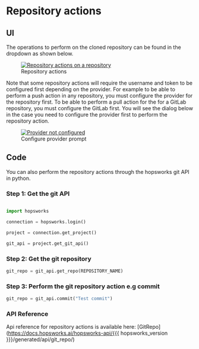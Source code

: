 # Repository actions
## UI
The operations to perform on the cloned repository can be found in the dropdown as shown below.

<p align="center">
  <figure>
    <a  href="../../../../assets/images/guides/git/repo_actions.gif">
      <img src="../../../../assets/images/guides/git/repo_actions.gif" alt="Repository actions on a repository">
    </a>
    <figcaption>Repository actions</figcaption>
  </figure>
</p>

Note that some repository actions will require the username and token to be configured first depending on the provider. For example to be able to perform a push action in any repository, you must configure the provider for the repository first. To be able to perform a pull action for the for a GitLab repository, you must configure the GitLab first. You will see the dialog below in the case you need to configure the provider first to perform the repository action.

<p align="center">
  <figure>
    <a  href="../../../../assets/images/guides/git/provider_not_configured_for_repo_action.png">
      <img src="../../../../assets/images/guides/git/provider_not_configured_for_repo_action.png" alt="Provider not configured">
    </a>
    <figcaption>Configure provider prompt</figcaption>
  </figure>
</p>

## Code
You can also perform the repository actions through the hopsworks git API in python. 
### Step 1: Get the git API

```python

import hopsworks

connection = hopsworks.login()

project = connection.get_project()

git_api = project.get_git_api()

```
### Step 2: Get the git repository
```python
git_repo = git_api.get_repo(REPOSITORY_NAME)

```

### Step 3: Perform the git repository action e.g commit
```python
git_repo = git_api.commit("Test commit")

```

### API Reference
Api reference for repository actions is available here:
[GitRepo](https://docs.hopsworks.ai/hopsworks-api/{{{ hopsworks_version }}}/generated/api/git_repo/)

